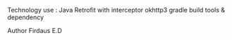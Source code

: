 Technology use :
Java
Retrofit with interceptor okhttp3
gradle build tools & dependency

Author
Firdaus E.D
